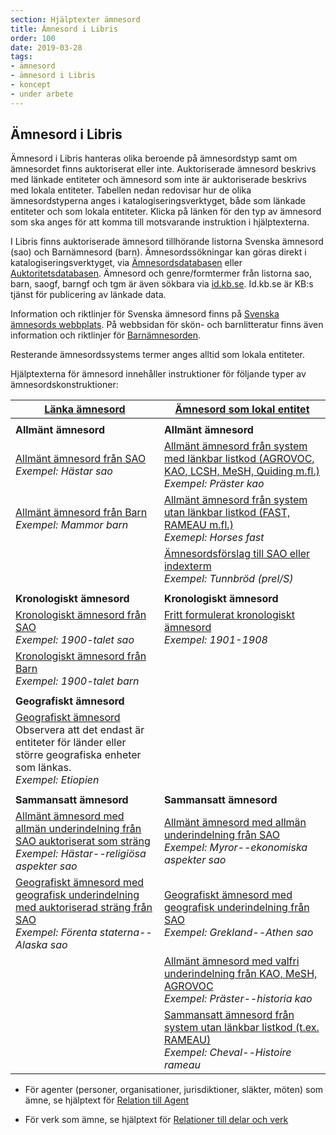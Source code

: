 ```yaml
---
section: Hjälptexter ämnesord
title: Ämnesord i Libris
order: 100
date: 2019-03-28
tags:
- ämnesord
- ämnesord i Libris
- koncept
- under arbete
---
```


## Ämnesord i Libris

Ämnesord i Libris hanteras olika beroende på ämnesordstyp samt om ämnesordet finns auktoriserat eller inte. Auktoriserade ämnesord beskrivs med länkade entiteter och ämnesord som inte är auktoriserade beskrivs med lokala entiteter. Tabellen nedan redovisar hur de olika ämnesordstyperna anges i katalogiseringsverktyget, både som länkade entiteter och som lokala entiteter. Klicka på länken för den typ av ämnesord som ska anges för att komma till motsvarande instruktion i hjälptexterna.

I Libris finns auktoriserade ämnesord tillhörande listorna Svenska ämnesord (sao) och Barnämnesord (barn). Ämnesordssökningar kan göras direkt i katalogiseringsverktyget, via [Ämnesordsdatabasen](http://www.kb.se/katalogisering/Svenska-amnesord/) eller [Auktoritetsdatabasen](https://regina.kb.se/F/777EIEBLRXNYDJEXNJ1AVPKD7YUMRREJM3QFYX3RUHH9M9UMNP-05460?func=file&file_name=scan&local_base=kbs10). Ämnesord och genre/formtermer från listorna sao, barn, saogf, barngf och tgm är även sökbara via [id.kb.se](https://id.kb.se/). Id.kb.se är KB:s tjänst för publicering av länkade data.

Information och riktlinjer för Svenska ämnesord finns på [Svenska ämnesords webbplats](http://www.kb.se/katalogisering/Svenska-amnesord/). På webbsidan för skön- och barnlitteratur finns även information och riktlinjer för [Barnämnesorden](http://www.kb.se/katalogisering/Svenska-amnesord/Indexering-i-LIBRIS/).

Resterande ämnesordssystems termer anges alltid som lokala entiteter. 

Hjälptexterna för ämnesord innehåller instruktioner för följande typer av ämnesordskonstruktioner:

| [Länka ämnesord](#lanka-amnesord) | [Ämnesord som lokal entitet](#amnesord-som-lokal-entitet) | 
| ------ |  ----------- |
| | |
| **Allmänt ämnesord** | **Allmänt ämnesord** |
| [Allmänt ämnesord från SAO](https://libris.kb.se/katalogisering/help/workflow-linked-entity-sh) </br>*Exempel: Hästar sao* | [Allmänt ämnesord från system med länkbar listkod (AGROVOC, KAO, LCSH, MeSH, Quiding m.fl.)](https://libris.kb.se/katalogisering/help/workflow-local-entity-sh) </br>*Exempel: Präster kao* |
| [Allmänt ämnesord från Barn](https://libris.kb.se/katalogisering/help/workflow-linked-entity-sh) </br>*Exempel: Mammor barn* | [Allmänt ämnesord från system utan länkbar listkod (FAST, RAMEAU m.fl.)](https://libris.kb.se/katalogisering/help/workflow-local-entity-sh) </br>*Exemepl: Horses fast* |
| | [Ämnesordsförslag till SAO eller indexterm](https://libris.kb.se/katalogisering/help/workflow-uncontrolled-sh) </br>*Exempel: Tunnbröd (prel/S)* |
| | |
| **Kronologiskt ämnesord** | **Kronologiskt ämnesord**  |
| [Kronologiskt ämnesord från SAO](https://libris.kb.se/katalogisering/help/workflow-linked-entity-sh) </br>*Exempel: 1900-talet sao* | [Fritt formulerat kronologiskt ämnesord](https://libris.kb.se/katalogisering/help/workflow-local-entity-sh) </br>*Exempel: 1901-1908* |
| [Kronologiskt ämnesord från Barn](https://libris.kb.se/katalogisering/help/workflow-linked-entity-sh) </br>*Exempel: 1900-talet barn* | |
| | |
| **Geografiskt ämnesord** |  |
| [Geografiskt ämnesord](https://libris.kb.se/katalogisering/help/workflow-linked-entity-sh) </br>Observera att det endast är entiteter för länder eller större geografiska enheter som länkas. </br>*Exempel: Etiopien* | |
| | |
| **Sammansatt ämnesord** | **Sammansatt ämnesord** |
| [Allmänt ämnesord med allmän underindelning från SAO auktoriserat som sträng](https://libris.kb.se/katalogisering/help/workflow-linked-entity-sh) </br>*Exempel: Hästar--religiösa aspekter sao* | [Allmänt ämnesord med allmän underindelning från SAO](https://libris.kb.se/katalogisering/help/workflow-local-entity-sh) </br>*Exempel: Myror--ekonomiska aspekter sao* |
| [Geografiskt ämnesord med geografisk underindelning med auktoriserad sträng från SAO](#lanka-amnesord) </br>*Exempel: Förenta staterna--Alaska sao* | [Geografiskt ämnesord med geografisk underindelning från SAO](https://libris.kb.se/katalogisering/help/workflow-local-entity-sh) </br>*Exempel: Grekland--Athen sao* |
| | [Allmänt ämnesord med valfri underindelning från KAO, MeSH, AGROVOC](https://libris.kb.se/katalogisering/help/workflow-local-entity-sh) </br>*Exempel: Präster--historia kao* |
| | [Sammansatt ämnesord från system utan länkbar listkod (t.ex. RAMEAU)](https://libris.kb.se/katalogisering/help/workflow-local-entity-sh) </br>*Exempel: Cheval--Histoire rameau* |


* För agenter (personer, organisationer, jurisdiktioner, släkter, möten) som ämne, se hjälptext för [Relation till Agent](https://libris.kb.se/katalogisering/help/workflow-agent-org-instance)

* För verk som ämne, se hjälptext för [Relationer till delar och verk](https://libris.kb.se/katalogisering/help/workflow-agent-relation)




